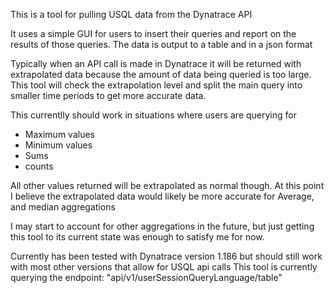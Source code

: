 This is a tool for pulling USQL data from the Dynatrace API

It uses a simple GUI for users to insert their queries and report on the results of those queries.
The data is output to a table and in a json format

Typically when an API call is made in Dynatrace it will be returned with extrapolated data because the amount of data being queried is too large.
This tool will check the extrapolation level and split the main query into smaller time periods to get more accurate data.

This currentlly should work in situations where users are querying for
- Maximum values
- Minimum values
- Sums
- counts

All other values returned will be extrapolated as normal though. At this point I believe the extrapolated data would likely be more accurate for Average, and median aggregations

I may start to account for other aggregations in the future, but just getting this tool to its current state was enough to satisfy me for now.

Currently has been tested with Dynatrace version 1.186 but should still work with most other versions that allow for USQL api calls
This tool is currently querying the endpoint: "api/v1/userSessionQueryLanguage/table"